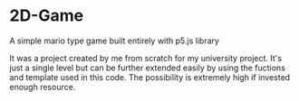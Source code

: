 # 2D-Game
 A simple mario type game built entirely with p5.js library
 
 
It was a project created by me from scratch for my university project. It's just a single level but can be further extended easily by using the fuctions and template used in this code. The possibility is extremely high if invested enough resource. 
